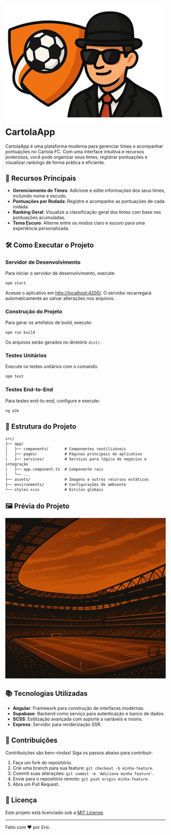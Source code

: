 # ![CartolaApp Logo](src/assets/logo.png) CartolaApp

CartolaApp é uma plataforma moderna para gerenciar times e acompanhar pontuações no Cartola FC. Com uma interface intuitiva e recursos poderosos, você pode organizar seus times, registrar pontuações e visualizar rankings de forma prática e eficiente.

## 🚀 Recursos Principais

- **Gerenciamento de Times**: Adicione e edite informações dos seus times, incluindo nome e escudo.
- **Pontuações por Rodada**: Registre e acompanhe as pontuações de cada rodada.
- **Ranking Geral**: Visualize a classificação geral dos times com base nas pontuações acumuladas.
- **Tema Escuro**: Alterne entre os modos claro e escuro para uma experiência personalizada.

## 🛠️ Como Executar o Projeto

### Servidor de Desenvolvimento

Para iniciar o servidor de desenvolvimento, execute:

```bash
npm start
```

Acesse o aplicativo em [http://localhost:4200/](http://localhost:4200/). O servidor recarregará automaticamente ao salvar alterações nos arquivos.

### Construção do Projeto

Para gerar os artefatos de build, execute:

```bash
npm run build
```

Os arquivos serão gerados no diretório `dist/`.

### Testes Unitários

Execute os testes unitários com o comando:

```bash
npm test
```

### Testes End-to-End

Para testes end-to-end, configure e execute:

```bash
ng e2e
```

## 📂 Estrutura do Projeto

```plaintext
src/
├── app/
│   ├── components/       # Componentes reutilizáveis
│   ├── pages/            # Páginas principais do aplicativo
│   ├── services/         # Serviços para lógica de negócios e integração
│   ├── app.component.ts  # Componente raiz
│   └── ...
├── assets/               # Imagens e outros recursos estáticos
├── environments/         # Configurações de ambiente
└── styles.scss           # Estilos globais
```

## 🖼️ Prévia do Projeto

![CartolaApp Preview](src/assets/login-section2.png)

## 📚 Tecnologias Utilizadas

- **Angular**: Framework para construção de interfaces modernas.
- **Supabase**: Backend como serviço para autenticação e banco de dados.
- **SCSS**: Estilização avançada com suporte a variáveis e mixins.
- **Express**: Servidor para renderização SSR.

## 🤝 Contribuições

Contribuições são bem-vindas! Siga os passos abaixo para contribuir:

1. Faça um fork do repositório.
2. Crie uma branch para sua feature: `git checkout -b minha-feature`.
3. Commit suas alterações: `git commit -m 'Adiciona minha feature'`.
4. Envie para o repositório remoto: `git push origin minha-feature`.
5. Abra um Pull Request.

## 📄 Licença

Este projeto está licenciado sob a [MIT License](LICENSE).

---

Feito com ❤️ por Eric.
